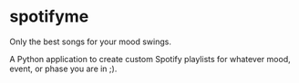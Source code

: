 # spotifyme
Only the best songs for your mood swings.

A Python application to create custom Spotify playlists for whatever mood, event, or phase you are in ;). 
